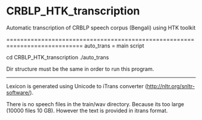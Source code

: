 CRBLP_HTK_transcription
=======================

Automatic transcription of CRBLP speech corpus (Bengali) using HTK toolkit


============================================================================
auto_trans	=	main script

cd CRBLP_HTK_transcription
./auto_trans

Dir structure must be the same in order to run this program.

------------
Lexicon is generated using Unicode to iTrans converter (http://nltr.org/snltr-software/).

There is no speech files in the train/wav directory. Because its too large (10000 files 10 GB). However the text is provided in itrans format.
